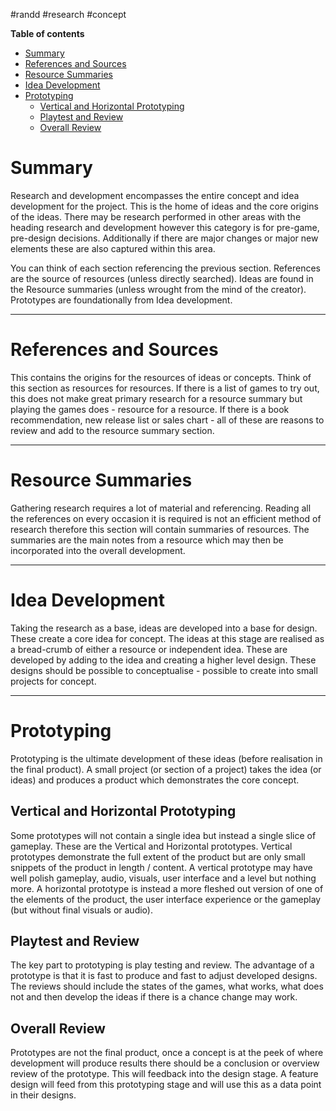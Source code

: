 #randd #research #concept

**Table of contents**
- [Summary](#Summary)
- [References and Sources](#References%20and%20Sources)
- [Resource Summaries](#Resource%20Summaries)
- [Idea Development](#Idea%20Development)
- [Prototyping](#Prototyping)
	- [Vertical and Horizontal Prototyping](#Vertical%20and%20Horizontal%20Prototyping)
	- [Playtest and Review](#Playtest%20and%20Review)
	- [Overall Review](#Overall%20Review)

# Summary
Research and development encompasses the entire concept and idea development for the project. This is the home of ideas and the core origins of the ideas. There may be research performed in other areas with the heading research and development however this category is for pre-game, pre-design decisions. Additionally if there are major changes or major new elements these are also captured within this area.

You can think of each section referencing the previous section. References are the source of resources (unless directly searched). Ideas are found in the Resource summaries (unless wrought from the mind of the creator). Prototypes are foundationally from Idea development.

---
# References and Sources
This contains the origins for the resources of ideas or concepts. Think of this section as resources for resources. If there is a list of games to try out, this does not make great primary research for a resource summary but playing the games does - resource for a resource. If there is a book recommendation, new release list or sales chart - all of these are reasons to review and add to the resource summary section.

---
# Resource Summaries
Gathering research requires a lot of material and referencing. Reading all the references on every occasion it is required is not an efficient method of research therefore this section will contain summaries of resources. The summaries are the main notes from a resource which may then be incorporated into the overall development.

---
# Idea Development
Taking the research as a base, ideas are developed into a base for design. These create a core idea for concept. The ideas at this stage are realised as a bread-crumb of either a resource or independent idea. These are developed by adding to the idea and creating a higher level design. These designs should be possible to conceptualise - possible to create into small projects for concept.

---
# Prototyping
Prototyping is the ultimate development of these ideas (before realisation in the final product). A small project (or section of a project) takes the idea (or ideas) and produces a product which demonstrates the core concept. 

## Vertical and Horizontal Prototyping
Some prototypes will not contain a single idea but instead a single slice of gameplay. These are the Vertical and Horizontal prototypes. Vertical prototypes demonstrate the full extent of the product but are only small snippets of the product in length / content. A vertical prototype may have well polish gameplay, audio, visuals, user interface and a level but nothing more. A horizontal prototype is instead a more fleshed out version of one of the elements of the product, the user interface experience or the gameplay (but without final visuals or audio).

## Playtest and Review
The key part to prototyping is play testing and review. The advantage of a prototype is that it is fast to produce and fast to adjust developed designs. The reviews should include the states of the games, what works, what does not and then develop the ideas if there is a chance change may work.

## Overall Review
Prototypes are not the final product, once a concept is at the peek of where development will produce results there should be a conclusion or overview review of the prototype. This will feedback into the design stage. A feature design will feed from this prototyping stage and will use this as a data point in their designs.
